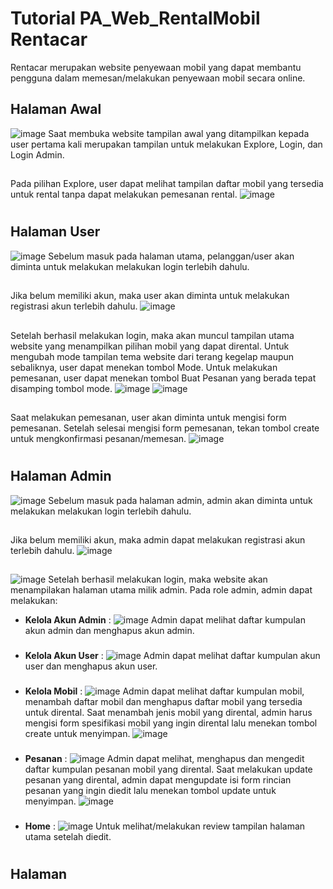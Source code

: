 # Tutorial PA_Web_RentalMobil Rentacar
Rentacar merupakan website penyewaan mobil yang dapat membantu pengguna dalam memesan/melakukan penyewaan mobil secara online.

## Halaman Awal
![image](https://github.com/Kelompok-1-B2/PA_Web_RentalMobil/blob/main/image/index%20page.png)
Saat membuka website tampilan awal yang ditampilkan kepada user pertama kali merupakan tampilan untuk melakukan Explore, Login, dan Login Admin.
##
Pada pilihan Explore, user dapat melihat tampilan daftar mobil yang tersedia untuk rental tanpa dapat melakukan pemesanan rental.
![image](https://github.com/Kelompok-1-B2/PA_Web_RentalMobil/blob/main/image/Explore%20page.png)
#
## Halaman User
![image](https://github.com/Kelompok-1-B2/PA_Web_RentalMobil/blob/main/image/Usrlogin%20page.png)
Sebelum masuk pada halaman utama, pelanggan/user akan diminta untuk melakukan melakukan login terlebih dahulu.
##
Jika belum memiliki akun, maka user akan diminta untuk melakukan registrasi akun terlebih dahulu.
![image](https://github.com/Kelompok-1-B2/PA_Web_RentalMobil/blob/main/image/Regis%20page.png)
##
Setelah berhasil melakukan login, maka akan muncul tampilan utama website yang menampilkan pilihan mobil yang dapat dirental. Untuk mengubah mode tampilan tema website dari terang kegelap maupun sebaliknya, user dapat menekan tombol Mode. Untuk melakukan pemesanan, user dapat menekan tombol Buat Pesanan yang berada tepat disamping tombol mode.
![image](https://github.com/Kelompok-1-B2/PA_Web_RentalMobil/blob/main/image/Idxhome.png)
![image](https://github.com/Kelompok-1-B2/PA_Web_RentalMobil/blob/main/image/Indexmode.png)
##
Saat melakukan pemesanan, user akan diminta untuk mengisi form pemesanan. Setelah selesai mengisi form pemesanan, tekan tombol create untuk mengkonfirmasi pesanan/memesan.
![image](https://github.com/Kelompok-1-B2/PA_Web_RentalMobil/blob/main/image/Usrrent.png)
#
## Halaman Admin
![image](https://github.com/Kelompok-1-B2/PA_Web_RentalMobil/blob/main/image/Admlogin%20page.png)
Sebelum masuk pada halaman admin, admin akan diminta untuk melakukan melakukan login terlebih dahulu.
##
Jika belum memiliki akun, maka admin dapat melakukan registrasi akun terlebih dahulu.
![image](https://github.com/Kelompok-1-B2/PA_Web_RentalMobil/blob/main/image/Regis%20page.png)
##
![image]()
Setelah berhasil melakukan login, maka website akan menampilakan halaman utama milik admin. Pada role admin, admin dapat melakukan:
- **Kelola Akun Admin** : 
![image]()
Admin dapat melihat daftar kumpulan akun admin dan menghapus akun admin.
###
- **Kelola Akun User** : 
![image]()
Admin dapat melihat daftar kumpulan akun user dan menghapus akun user.
###
- **Kelola Mobil** : 
![image](https://github.com/Kelompok-1-B2/PA_Web_RentalMobil/blob/main/image/Admkelmbl.png)
Admin dapat melihat daftar kumpulan mobil, menambah daftar mobil dan menghapus daftar mobil yang tersedia untuk dirental.
Saat menambah jenis mobil yang dirental, admin harus mengisi form spesifikasi mobil yang ingin dirental lalu menekan tombol create untuk menyimpan.
![image](https://github.com/Kelompok-1-B2/PA_Web_RentalMobil/blob/main/image/Admtmbhmbl.png)
###
- **Pesanan** : 
![image](https://github.com/Kelompok-1-B2/PA_Web_RentalMobil/blob/main/image/AdmPesanan.png)
Admin dapat melihat, menghapus dan mengedit daftar kumpulan pesanan mobil yang dirental.
Saat melakukan update pesanan yang dirental, admin dapat mengupdate isi form rincian pesanan yang ingin diedit lalu menekan tombol update untuk menyimpan.
![image](https://github.com/Kelompok-1-B2/PA_Web_RentalMobil/blob/main/image/Admupdt.png)
###
- **Home** : 
![image](https://github.com/Kelompok-1-B2/PA_Web_RentalMobil/blob/main/image/Idxhome.png)
Untuk melihat/melakukan review tampilan halaman utama setelah diedit.
###
#
## Halaman 
